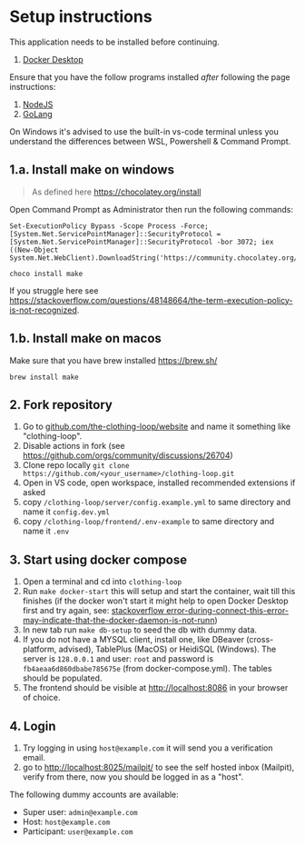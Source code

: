 # Setup instructions

This application needs to be installed before continuing.

1. [Docker Desktop](https://www.docker.com/products/docker-desktop/)

Ensure that you have the follow programs installed _after_ following the page instructions:

1. [NodeJS](https://nodejs.org/en)
2. [GoLang](https://go.dev/dl/)

On Windows it's advised to use the built-in vs-code terminal unless you understand the differences between WSL, Powershell & Command Prompt.

## 1.a. Install make on windows

> As defined here https://chocolatey.org/install

Open Command Prompt as Administrator then run the following commands:

```
Set-ExecutionPolicy Bypass -Scope Process -Force; [System.Net.ServicePointManager]::SecurityProtocol = [System.Net.ServicePointManager]::SecurityProtocol -bor 3072; iex ((New-Object System.Net.WebClient).DownloadString('https://community.chocolatey.org/install.ps1'))

choco install make
```

If you struggle here see <https://stackoverflow.com/questions/48148664/the-term-execution-policy-is-not-recognized>.

## 1.b. Install make on macos

Make sure that you have brew installed https://brew.sh/

```
brew install make
```

## 2. Fork repository

1. Go to [github.com/the-clothing-loop/website](https://github.com/the-clothing-loop/website) and name it something like "clothing-loop".
2. Disable actions in fork (see https://github.com/orgs/community/discussions/26704)
3. Clone repo locally `git clone https://github.com/<your_username>/clothing-loop.git`
4. Open in VS code, open workspace, installed recommended extensions if asked
5. copy `/clothing-loop/server/config.example.yml` to same directory and name it `config.dev.yml`
6. copy `/clothing-loop/frontend/.env-example` to same directory and name it `.env`

## 3. Start using docker compose

1. Open a terminal and cd into `clothing-loop`
2. Run `make docker-start` this will setup and start the container, wait till this finishes (if the docker won't start it might help to open Docker Desktop first and try again, see: [stackoverflow error-during-connect-this-error-may-indicate-that-the-docker-daemon-is-not-runn](https://stackoverflow.com/questions/67788960/error-during-connect-this-error-may-indicate-that-the-docker-daemon-is-not-runn))
3. In new tab run `make db-setup` to seed the db with dummy data.
4. If you do not have a MYSQL client, install one, like DBeaver (cross-platform, advised), TablePlus (MacOS) or HeidiSQL (Windows).
   The server is `128.0.0.1` and user: `root` and password is `fb4aeaa6d860dbabe785675e` (from docker-compose.yml). The tables should be populated.
5. The frontend should be visible at <http://localhost:8086> in your browser of choice.

## 4. Login

1. Try logging in using `host@example.com` it will send you a verification email.
2. go to <http://localhost:8025/mailpit/> to see the self hosted inbox (Mailpit), verify from there, now you should be logged in as a "host".

The following dummy accounts are available:

- Super user: `admin@example.com`
- Host: `host@example.com`
- Participant: `user@example.com`
